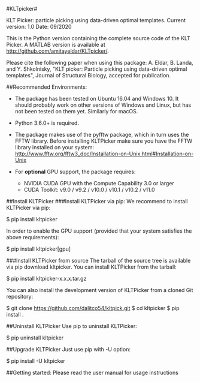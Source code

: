 #KLTpicker#

KLT Picker: particle picking using data-driven optimal templates.
Current version: 1.0 
Date: 09/2020

This is the Python version containing the complete source code of the KLT Picker. A MATLAB version is available at http://github.com/amitayeldar/KLTpicker/.

Please cite the following paper when using this package: A. Eldar, B. Landa, and Y. Shkolnisky, "KLT picker: Particle picking using data-driven optimal templates", Journal of Structural Biology, accepted for publication.

##Recommended Environments:
* The package has been tested on Ubuntu 16.04 and Windows 10. It should probably work on other versions of Windows and Linux, but has not been tested on them yet. Similarly for macOS.

* Python 3.6.0+ is required.

* The package makes use of the pyfftw package, which in turn uses the FFTW library. Before installing KLTPicker make sure you have the FFTW library installed on your system: http://www.fftw.org/fftw3_doc/Installation-on-Unix.html#Installation-on-Unix

* For **optional** GPU support, the package requires:
  * NVIDIA CUDA GPU with the Compute Capability 3.0 or larger
  * CUDA Toolkit: v9.0 / v9.2 / v10.0 / v10.1 / v10.2 / v11.0

##Install KLTPicker
###Install KLTPicker via pip:
We recommend to install KLTPicker via pip:

$ pip install kltpicker

In order to enable the GPU support (provided that your system satisfies the above requirements):

$ pip install kltpicker[gpu]

###Install KLTPicker from source
The tarball of the source tree is available via pip download kltpicker. You can install KLTPicker from the tarball:

$ pip install kltpicker-x.x.x.tar.gz

You can also install the development version of KLTPicker from a cloned Git repository:

$ git clone https://github.com/dalitco54/kltpick.git
$ cd kltpicker
$ pip install .

##Uninstall KLTPicker
Use pip to uninstall KLTPicker:

$ pip uninstall kltpicker

##Upgrade KLTPicker
Just use pip with -U option:

$ pip install -U kltpicker

##Getting started:
Please read the user manual for usage instructions
